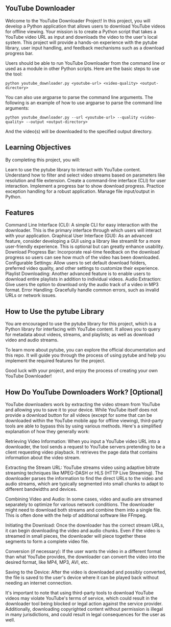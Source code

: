 ## YouTube Downloader
Welcome to the YouTube Downloader Project! In this project, you will develop a Python application that allows users to download YouTube videos for offline viewing. Your mission is to create a Python script that takes a YouTube video URL as input and downloads the video to the user's local system. This project will provide a hands-on experience with the pytube library, user input handling, and feedback mechanisms such as a download progress bar.

Users should be able to run YouTube Downloader from the command line or used as a module in other Python scripts. Here are the basic steps to use the tool:

    python youtube_downloader.py <youtube-url> <video-quality> <output-directory>
You can also use argparse to parse the command line arguments. The following is an example of how to use argparse to parse the command line arguments:

    python youtube_downloader.py --url <youtube-url> --quality <video-quality> --output <output-directory>
And the video(s) will be downloaded to the specified output directory.

## Learning Objectives
By completing this project, you will:

Learn to use the pytube library to interact with YouTube content.
Understand how to filter and select video streams based on parameters like resolution and file extension.
Create a command-line interface (CLI) for user interaction.
Implement a progress bar to show download progress.
Practice exception handling for a robust application.
Manage file input/output in Python.
## Features
Command Line Interface (CLI): A simple CLI for easy interaction with the downloader. This is the primary interface through which users will interact with your application.
Graphical User Interface (GUI): As an advanced feature, consider developing a GUI using a library like streamlit for a more user-friendly experience. This is optional but can greatly enhance usability.
Download Progress Bar: Incorporate real-time feedback on the download progress so users can see how much of the video has been downloaded.
Configurable Settings: Allow users to set default download folders, preferred video quality, and other settings to customize their experience.
Playlist Downloading: Another advanced feature is to enable users to download entire playlists in addition to individual videos.
Audio Extraction: Give users the option to download only the audio track of a video in MP3 format.
Error Handling: Gracefully handle common errors, such as invalid URLs or network issues.
## How to Use the pytube Library
You are encouraged to use the pytube library for this project, which is a Python library for interfacing with YouTube content. It allows you to query for metadata about videos, streams, and playlists; as well as download video and audio streams.

To learn more about pytube, you can explore the official documentation and this repo. It will guide you through the process of using pytube and help you implement the required features for the project.

Good luck with your project, and enjoy the process of creating your own YouTube Downloader!

## How Do YouTube Downloaders Work? [Optional]
YouTube downloaders work by extracting the video stream from YouTube and allowing you to save it to your device. While YouTube itself does not provide a download button for all videos (except for some that can be downloaded within the YouTube mobile app for offline viewing), third-party tools are able to bypass this by using various methods. Here's a simplified explanation of how they generally work:

Retrieving Video Information: When you input a YouTube video URL into a downloader, the tool sends a request to YouTube servers pretending to be a client requesting video playback. It retrieves the page data that contains information about the video stream.

Extracting the Stream URL: YouTube streams video using adaptive bitrate streaming techniques like MPEG-DASH or HLS (HTTP Live Streaming). The downloader parses the information to find the direct URLs to the video and audio streams, which are typically segmented into small chunks to adapt to different bandwidths and devices.

Combining Video and Audio: In some cases, video and audio are streamed separately to optimize for various network conditions. The downloader might need to download both streams and combine them into a single file. This is often done with the help of additional software like FFmpeg.

Initiating the Download: Once the downloader has the correct stream URLs, it can begin downloading the video and audio chunks. Even if the video is streamed in small pieces, the downloader will piece together these segments to form a complete video file.

Conversion (if necessary): If the user wants the video in a different format than what YouTube provides, the downloader can convert the video into the desired format, like MP4, MP3, AVI, etc.

Saving to the Device: After the video is downloaded and possibly converted, the file is saved to the user's device where it can be played back without needing an internet connection.

It's important to note that using third-party tools to download YouTube videos may violate YouTube's terms of service, which could result in the downloader tool being blocked or legal action against the service provider. Additionally, downloading copyrighted content without permission is illegal in many jurisdictions, and could result in legal consequences for the user as well.
